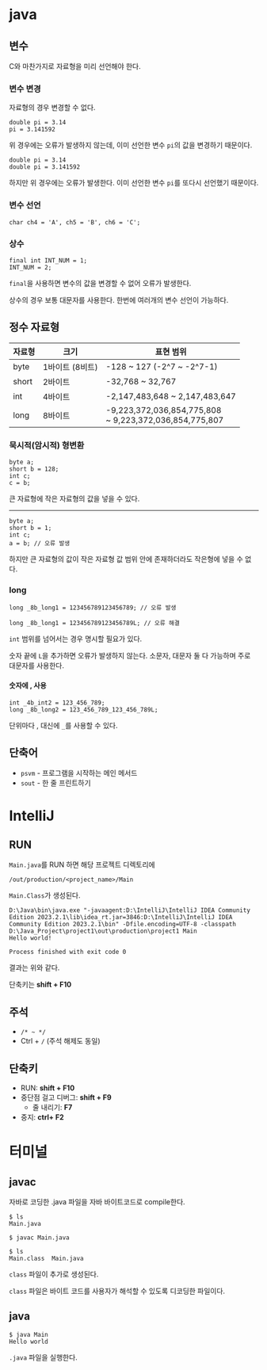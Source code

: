 # java
## 변수
C와 마찬가지로 자료형을 미리 선언해야 한다.
### 변수 변경
자료형의 경우 변경할 수 없다.
```
double pi = 3.14
pi = 3.141592
```
위 경우에는 오류가 발생하지 않는데, 이미 선언한 변수 `pi`의 값을 변경하기 때문이다.
```
double pi = 3.14
double pi = 3.141592
```
하지만 위 경우에는 오류가 발생한다. 이미 선언한 변수 `pi`를 또다시 선언했기 때문이다.
### 변수 선언
```
char ch4 = 'A', ch5 = 'B', ch6 = 'C';
```
### 상수
```
final int INT_NUM = 1;
INT_NUM = 2;
```
`final`을 사용하면 변수의 값을 변경할 수 없어 오류가 발생한다.

상수의 경우 보통 대문자를 사용한다.
한번에 여러개의 변수 선언이 가능하다.
## 정수 자료형

|자료형|크기|표현 범위|
|------|------|-------|
|byte|1바이트 (8비트)|-128 ~ 127 (-2^7 ~ -2^7-1)|
|short|2바이트|-32,768 ~ 32,767|
|int|4바이트|-2,147,483,648 ~ 2,147,483,647|
|long|8바이트|-9,223,372,036,854,775,808 <br> ~ 9,223,372,036,854,775,807|
### 묵시적(암시적) 형변환
```
byte a;
short b = 128;
int c;
c = b;
```
큰 자료형에 작은 자료형의 값을 넣을 수 있다.
***
```
byte a;
short b = 1;
int c;
a = b; // 오류 발생
```
하지만 큰 자료형의 값이 작은 자료형 값 범위 안에 존재하더라도 작은형에 넣을 수 없다.
### long
```
long _8b_long1 = 123456789123456789; // 오류 발생

long _8b_long1 = 123456789123456789L; // 오류 해결
```
`int` 범위를 넘어서는 경우 명시할 필요가 있다.

숫자 끝에 `L`을 추가하면 오류가 발생하지 않는다. 소문자, 대문자 둘 다 가능하며 주로 대문자를 사용한다.
#### 숫자에 , 사용
```
int _4b_int2 = 123_456_789;
long _8b_long2 = 123_456_789_123_456_789L;
```
단위마다 , 대신에 `_`를 사용할 수 있다.
## 단축어
- `psvm` - 프로그램을 시작하는 메인 메서드
- `sout` - 한 줄 프린트하기
# IntelliJ
## RUN
`Main.java`를 RUN 하면 해당 프로젝트 디렉토리에
```
/out/production/<project_name>/Main
```
`Main.Class`가 생성된다.
```
D:\Java\bin\java.exe "-javaagent:D:\IntelliJ\IntelliJ IDEA Community Edition 2023.2.1\lib\idea_rt.jar=3846:D:\IntelliJ\IntelliJ IDEA Community Edition 2023.2.1\bin" -Dfile.encoding=UTF-8 -classpath D:\Java_Project\project1\out\production\project1 Main
Hello world!

Process finished with exit code 0
```
결과는 위와 같다.

단축키는 **shift + F10**
## 주석
- `/* ~ */`
- Ctrl + `/` (주석 해제도 동일)
## 단축키
- RUN: **shift + F10**
- 중단점 걸고 디버그: **shift + F9**
  - 줄 내리기: **F7**
- 중지: **ctrl+ F2**
# 터미널
## javac
자바로 코딩한 .java 파일을 자바 바이트코드로 compile한다.
```
$ ls                                                     
Main.java

$ javac Main.java

$ ls                                                     
Main.class  Main.java
```
`class` 파일이 추가로 생성된다.

`class` 파일은 바이트 코드를 사용자가 해석할 수 있도록 디코딩한 파일이다.
## java
```
$ java Main
Hello world
```
`.java` 파일을 실행한다.
